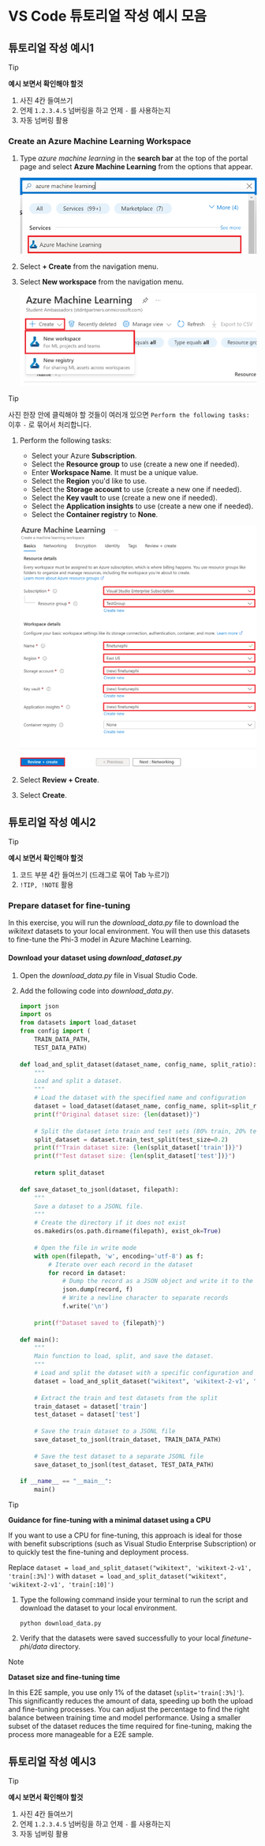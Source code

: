 # VS Code 튜토리얼 작성 예시 모음

## 튜토리얼 작성 예시1

> [!TIP]
> **예시 보면서 확인해야 할것**
>
> 1. 사진 4칸 들여쓰기
> 1. 언제 `1.2.3.4.5` 넘버링을 하고 언제 `-` 를 사용하는지
> 1. 자동 넘버링 활용

### Create an Azure Machine Learning Workspace

1. Type *azure machine learning* in the **search bar** at the top of the portal page and select **Azure Machine Learning** from the options that appear.

    ![Type azure machine learning](../media/01-01-type-azml.png)

1. Select **+ Create** from the navigation menu.

1. Select **New workspace** from the navigation menu.

    ![Select new workspace](../media/01-02-select-new-workspace.png)

> [!TIP]
> 사진 한장 안에 클릭해야 할 것들이 여러개 있으면 `Perform the following tasks:` 이후 `-` 로 묶어서 처리합니다.
>

1. Perform the following tasks:

    - Select your Azure **Subscription**.
    - Select the **Resource group** to use (create a new one if needed).
    - Enter **Workspace Name**. It must be a unique value.
    - Select the **Region** you'd like to use.
    - Select the **Storage account** to use (create a new one if needed).
    - Select the **Key vault** to use (create a new one if needed).
    - Select the **Application insights** to use (create a new one if needed).
    - Select the **Container registry** to **None**.

    ![Fill AZML](../media/01-03-fill-azml.png)

1. Select **Review + Create**.

1. Select **Create**.

## 튜토리얼 작성 예시2

> [!TIP]
> **예시 보면서 확인해야 할것**
>
> 1. 코드 부분 4칸 들여쓰기 (드래그로 묶어 Tab 누르기)
> 1. `!TIP, !NOTE` 활용
>

### Prepare dataset for fine-tuning

In this exercise, you will run the *download_data.py* file to download the *wikitext* datasets to your local environment. You will then use this datasets to fine-tune the Phi-3 model in Azure Machine Learning.

#### Download your dataset using *download_dataset.py*

1. Open the *download_data.py* file in Visual Studio Code.

1. Add the following code into *download_data.py*.

    ```python
    import json
    import os
    from datasets import load_dataset
    from config import (
        TRAIN_DATA_PATH,
        TEST_DATA_PATH)

    def load_and_split_dataset(dataset_name, config_name, split_ratio):
        """
        Load and split a dataset.
        """
        # Load the dataset with the specified name and configuration
        dataset = load_dataset(dataset_name, config_name, split=split_ratio)
        print(f"Original dataset size: {len(dataset)}")
        
        # Split the dataset into train and test sets (80% train, 20% test)
        split_dataset = dataset.train_test_split(test_size=0.2)
        print(f"Train dataset size: {len(split_dataset['train'])}")
        print(f"Test dataset size: {len(split_dataset['test'])}")
        
        return split_dataset

    def save_dataset_to_jsonl(dataset, filepath):
        """
        Save a dataset to a JSONL file.
        """
        # Create the directory if it does not exist
        os.makedirs(os.path.dirname(filepath), exist_ok=True)
        
        # Open the file in write mode
        with open(filepath, 'w', encoding='utf-8') as f:
            # Iterate over each record in the dataset
            for record in dataset:
                # Dump the record as a JSON object and write it to the file
                json.dump(record, f)
                # Write a newline character to separate records
                f.write('\n')
        
        print(f"Dataset saved to {filepath}")

    def main():
        """
        Main function to load, split, and save the dataset.
        """
        # Load and split the dataset with a specific configuration and split ratio
        dataset = load_and_split_dataset("wikitext", 'wikitext-2-v1', 'train[:3%]')
        
        # Extract the train and test datasets from the split
        train_dataset = dataset['train']
        test_dataset = dataset['test']

        # Save the train dataset to a JSONL file
        save_dataset_to_jsonl(train_dataset, TRAIN_DATA_PATH)
        
        # Save the test dataset to a separate JSONL file
        save_dataset_to_jsonl(test_dataset, TEST_DATA_PATH)

    if __name__ == "__main__":
        main()

    ```

> [!TIP]
>
> **Guidance for fine-tuning with a minimal dataset using a CPU**
>
> If you want to use a CPU for fine-tuning, this approach is ideal for those with benefit subscriptions (such as Visual Studio Enterprise Subscription) or to quickly test the fine-tuning and deployment process.
>
> Replace `dataset = load_and_split_dataset("wikitext", 'wikitext-2-v1', 'train[:3%]')` with `dataset = load_and_split_dataset("wikitext", 'wikitext-2-v1', 'train[:10]')`
>

1. Type the following command inside your terminal to run the script and download the dataset to your local environment.

    ```console
    python download_data.py
    ```

1. Verify that the datasets were saved successfully to your local *finetune-phi/data* directory.

> [!NOTE]
>
> **Dataset size and fine-tuning time**
>
> In this E2E sample, you use only 1% of the dataset (`split='train[:3%]'`). This significantly reduces the amount of data, speeding up both the upload and fine-tuning processes. You can adjust the percentage to find the right balance between training time and model performance. Using a smaller subset of the dataset reduces the time required for fine-tuning, making the process more manageable for a E2E sample.

## 튜토리얼 작성 예시3

> [!TIP]
> **예시 보면서 확인해야 할것**
>
> 1. 사진 4칸 들여쓰기
> 1. 언제 `1.2.3.4.5` 넘버링을 하고 언제 `-` 를 사용하는지
> 1. 자동 넘버링 활용
